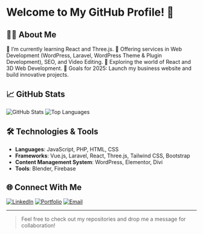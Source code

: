 # Welcome to My GitHub Profile! 👋


## 👨‍💻 About Me
🌱 I’m currently learning React and Three.js.
💼 Offering services in Web Development (WordPress, Laravel, WordPress Theme & Plugin Development), SEO, and Video Editing.
🚀 Exploring the world of React and 3D Web Development.
🎯 Goals for 2025: Launch my business website and build innovative projects.

## 📈 GitHub Stats
![GitHub Stats](https://github-readme-stats.vercel.app/api?username=ak45akash&show_icons=true&theme=radical)
![Top Languages](https://github-readme-stats.vercel.app/api/top-langs/?username=ak45akash&layout=compact&theme=radical)

## 🛠️ Technologies & Tools
- **Languages**: JavaScript, PHP, HTML, CSS
- **Frameworks**: Vue.js, Laravel, React, Three.js, Tailwind CSS, Bootstrap
- **Content Management System**: WordPress, Elementor, Divi
- **Tools**: Blender, Firebase

## 🌐 Connect With Me
[![LinkedIn](https://img.shields.io/badge/LinkedIn-blue?logo=linkedin&logoColor=white)](https://www.linkedin.com/in/akashdeep-kancha-4ba330255/)
[![Portfolio](https://img.shields.io/badge/Portfolio-Black?logo=firefox&logoColor=white)](https://iakash.dev)
[![Email](https://img.shields.io/badge/Email-red?logo=gmail&logoColor=white)](mailto:ak45.akashdeep@gmail.com)

---

> Feel free to check out my repositories and drop me a message for collaboration!
